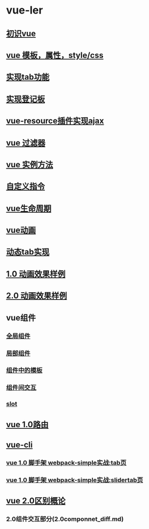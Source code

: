 # vue-ler
## [初识vue](init.md)
## [vue 模板，属性，style/css](template.md)
## [实现tab功能](tab.md)
## [实现登记板](test.md)
## [vue-resource插件实现ajax](vue_resource.md)
## [vue 过滤器](filter.md)
## [vue 实例方法](vue_method.md)
## [自定义指令](custom_order.md)
## [vue生命周期](lifecycle.md)
## [vue动画](animation.md)
## [动态tab实现](tab2.md)
## [1.0 动画效果样例](component_1.0.md)
## [2.0 动画效果样例](component_2.0.md)
## vue组件
### [全局组件](globle_component.md)
### [局部组件](local_component.md)
### [组件中的模板](component_template.md)
### [组件间交互](component_comunicate.md)
### [slot](slot.md)
## [vue 1.0路由](vue1.0router.md)
## [vue-cli](vuecli.md)
### [vue 1.0 脚手架 webpack-simple实战:tab页](vue-1.0-webpack-simple.md)
### [vue 1.0 脚手架 webpack-simple实战:slidertab页](vue-1.0-webpack-simple-slidertab.md)
## [vue 2.0区别概论](2.0diff.md)
### 2.0组件交互部分(2.0componnet_diff.md)
